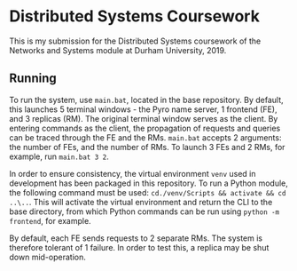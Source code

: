 # Distributed Systems Coursework

This is my submission for the Distributed Systems coursework of the Networks and Systems module at Durham University, 2019.

## Running

To run the system, use `main.bat`, located in the base repository. By default, this launches 5 terminal windows - the 
Pyro name server, 1 frontend (FE), and 3 replicas (RM). The original terminal window serves as the client. By entering
commands as the client, the propagation of requests and queries can be traced through the FE and the RMs. `main.bat`
accepts 2 arguments: the number of FEs, and the number of RMs. To launch 3 FEs and 2 RMs, for example, run `main.bat 3 2`.

In order to ensure consistency, the virtual environment `venv` used in development has been packaged in this repository. 
To run a Python module, the following command must be used: `cd./venv/Scripts && activate && cd ..\..`. This will
activate the virtual environment and return the CLI to the base directory, from which Python commands can be run using
`python -m frontend`, for example.

By default, each FE sends requests to 2 separate RMs. The system is therefore tolerant of 1 failure. In order to test
this, a replica may be shut down mid-operation. 